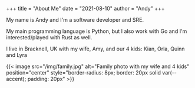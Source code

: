 +++
title = "About Me"
date = "2021-08-10"
author = "Andy"
+++

My name is Andy and I'm a software developer and SRE.

My main programming language is Python, but I also work with Go and I'm interested/played with Rust as well.

I live in Bracknell, UK with my wife, Amy, and our 4 kids: Kian, Orla, Quinn and Lyra

{{< image src="/img/family.jpg" alt="Family photo with my wife and 4 kids" position="center" style="border-radius: 8px; border: 20px solid var(--accent); padding: 20px" >}}
